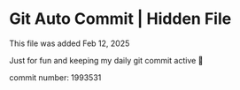 # Git Auto Commit | Hidden File

This file was added Feb 12, 2025

Just for fun and keeping my daily git commit active 🤪

commit number: 1993531

